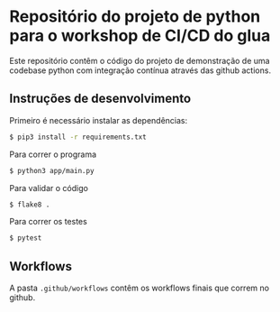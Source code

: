 # Repositório do projeto de python para o workshop de CI/CD do glua

Este repositório contêm o código do projeto de demonstração de uma codebase python
com integração contínua através das github actions.

## Instruções de desenvolvimento

Primeiro é necessário instalar as dependências:

```bash
$ pip3 install -r requirements.txt
```

Para correr o programa

```bash
$ python3 app/main.py
```

Para validar o código

```bash
$ flake8 .
```

Para correr os testes

```bash
$ pytest
```

## Workflows

A pasta `.github/workflows` contêm os workflows finais que correm no github.
